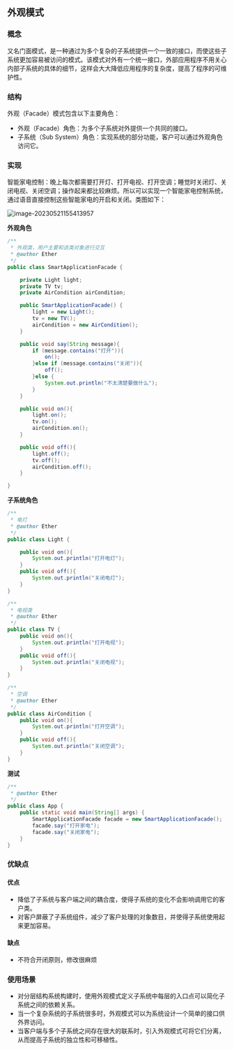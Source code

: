 ## 外观模式

### 概念

又名门面模式，是一种通过为多个复杂的子系统提供一个一致的接口，而使这些子系统更加容易被访问的模式。该模式对外有一个统一接口，外部应用程序不用关心内部子系统的具体的细节，这样会大大降低应用程序的复杂度，提高了程序的可维护性。

### 结构

外观（Facade）模式包含以下主要角色：

* 外观（Facade）角色：为多个子系统对外提供一个共同的接口。
* 子系统（Sub System）角色：实现系统的部分功能，客户可以通过外观角色访问它。

### 实现

智能家电控制：晚上每次都需要打开灯、打开电视、打开空调；睡觉时关闭灯、关闭电视、关闭空调；操作起来都比较麻烦。所以可以实现一个智能家电控制系统，通过语音直接控制这些智能家电的开启和关闭。类图如下：

![image-20230521155413957](https://cloud-image-host.oss-cn-beijing.aliyuncs.com/img/202305211554069.png)

**外观角色**

```java
/**
 * 外观类，用户主要和该类对象进行交互
 * @author Ether
 */
public class SmartApplicationFacade {

    private Light light;
    private TV tv;
    private AirCondition airCondition;

    public SmartApplicationFacade() {
        light = new Light();
        tv = new TV();
        airCondition = new AirCondition();
    }

    public void say(String message){
        if (message.contains("打开")){
            on();
        }else if (message.contains("关闭")){
            off();
        }else {
            System.out.println("不太清楚要做什么");
        }
    }

    public void on(){
        light.on();
        tv.on();
        airCondition.on();
    }

    public void off(){
        light.off();
        tv.off();
        airCondition.off();
    }

}
```

**子系统角色**

```java
/**
 * 电灯
 * @author Ether
 */
public class Light {

    public void on(){
        System.out.println("打开电灯");
    }
    public void off(){
        System.out.println("关闭电灯");
    }
}
```

```java
/**
 * 电视类
 * @author Ether
 */
public class TV {
    public void on(){
        System.out.println("打开电视");
    }
    public void off(){
        System.out.println("关闭电视");
    }
}
```

```java
/**
 * 空调
 * @author Ether
 */
public class AirCondition {
    public void on(){
        System.out.println("打开空调");
    }
    public void off(){
        System.out.println("关闭空调");
    }
}
```

**测试**

```java
/**
 * @author Ether
 */
public class App {
    public static void main(String[] args) {
        SmartApplicationFacade facade = new SmartApplicationFacade();
        facade.say("打开家电");
        facade.say("关闭家电");
    }
}
```

### 优缺点

#### 优点

* 降低了子系统与客户端之间的耦合度，使得子系统的变化不会影响调用它的客户类。
* 对客户屏蔽了子系统组件，减少了客户处理的对象数目，并使得子系统使用起来更加容易。

#### 缺点

- 不符合开闭原则，修改很麻烦

### 使用场景

* 对分层结构系统构建时，使用外观模式定义子系统中每层的入口点可以简化子系统之间的依赖关系。
* 当一个复杂系统的子系统很多时，外观模式可以为系统设计一个简单的接口供外界访问。
* 当客户端与多个子系统之间存在很大的联系时，引入外观模式可将它们分离，从而提高子系统的独立性和可移植性。